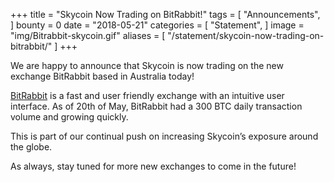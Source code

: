 +++
title = "Skycoin Now Trading on BitRabbit!"
tags = [ "Announcements", ]
bounty = 0
date = "2018-05-21"
categories = [ "Statement", ]
image = "img/Bitrabbit-skycoin.gif"
aliases = [
	"/statement/skycoin-now-trading-on-bitrabbit/"
]
+++

We are happy to announce that Skycoin is now trading on the new exchange BitRabbit based in Australia today!

[BitRabbit](https://bitrabbit.com/) is a fast and user friendly exchange with an intuitive user interface. As of 20th of May, BitRabbit had a 300 BTC daily transaction volume and growing quickly.

This is part of our continual push on increasing Skycoin’s exposure around the globe.

As always, stay tuned for more new exchanges to come in the future!
